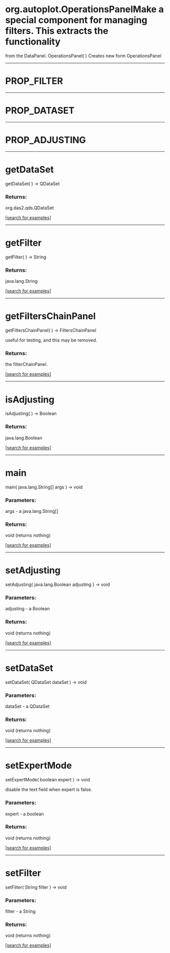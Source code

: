 # org.autoplot.OperationsPanelMake a special component for managing filters.  This extracts the functionality
 from the DataPanel.
OperationsPanel( )
Creates new form OperationsPanel

***
<a name="PROP_FILTER"></a>
# PROP_FILTER



***
<a name="PROP_DATASET"></a>
# PROP_DATASET



***
<a name="PROP_ADJUSTING"></a>
# PROP_ADJUSTING



***
<a name="getDataSet"></a>
# getDataSet
getDataSet(  ) &rarr; QDataSet



### Returns:
org.das2.qds.QDataSet


<a href="https://github.com/autoplot/dev/search?q=getDataSet&unscoped_q=getDataSet">[search for examples]</a>

***
<a name="getFilter"></a>
# getFilter
getFilter(  ) &rarr; String



### Returns:
java.lang.String


<a href="https://github.com/autoplot/dev/search?q=getFilter&unscoped_q=getFilter">[search for examples]</a>

***
<a name="getFiltersChainPanel"></a>
# getFiltersChainPanel
getFiltersChainPanel(  ) &rarr; FiltersChainPanel

useful for testing, and this may be removed.

### Returns:
the filterChainPanel.

<a href="https://github.com/autoplot/dev/search?q=getFiltersChainPanel&unscoped_q=getFiltersChainPanel">[search for examples]</a>

***
<a name="isAdjusting"></a>
# isAdjusting
isAdjusting(  ) &rarr; Boolean



### Returns:
java.lang.Boolean


<a href="https://github.com/autoplot/dev/search?q=isAdjusting&unscoped_q=isAdjusting">[search for examples]</a>

***
<a name="main"></a>
# main
main( java.lang.String[] args ) &rarr; void



### Parameters:
args - a java.lang.String[]

### Returns:
void (returns nothing)


<a href="https://github.com/autoplot/dev/search?q=main&unscoped_q=main">[search for examples]</a>

***
<a name="setAdjusting"></a>
# setAdjusting
setAdjusting( java.lang.Boolean adjusting ) &rarr; void



### Parameters:
adjusting - a Boolean

### Returns:
void (returns nothing)


<a href="https://github.com/autoplot/dev/search?q=setAdjusting&unscoped_q=setAdjusting">[search for examples]</a>

***
<a name="setDataSet"></a>
# setDataSet
setDataSet( QDataSet dataSet ) &rarr; void



### Parameters:
dataSet - a QDataSet

### Returns:
void (returns nothing)


<a href="https://github.com/autoplot/dev/search?q=setDataSet&unscoped_q=setDataSet">[search for examples]</a>

***
<a name="setExpertMode"></a>
# setExpertMode
setExpertMode( boolean expert ) &rarr; void

disable the text field when expert is false.

### Parameters:
expert - a boolean

### Returns:
void (returns nothing)


<a href="https://github.com/autoplot/dev/search?q=setExpertMode&unscoped_q=setExpertMode">[search for examples]</a>

***
<a name="setFilter"></a>
# setFilter
setFilter( String filter ) &rarr; void



### Parameters:
filter - a String

### Returns:
void (returns nothing)


<a href="https://github.com/autoplot/dev/search?q=setFilter&unscoped_q=setFilter">[search for examples]</a>

